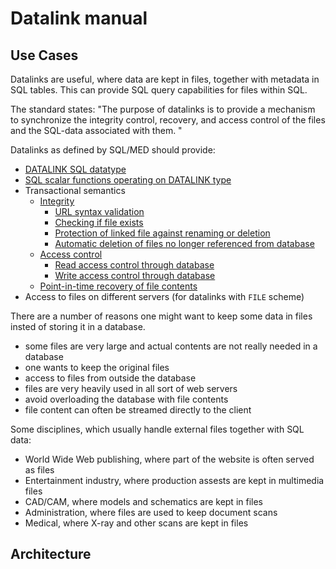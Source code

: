 Datalink manual
===============

Use Cases
---------

Datalinks are useful, where data are kept in files, together with metadata in SQL tables.
This can provide SQL query capabilities for files within SQL.

The standard states: "The purpose of datalinks is to provide a mechanism to synchronize the 
integrity control, recovery, and access control of the files and the SQL-data associated with them. "

Datalinks as defined by SQL/MED should provide:

- [DATALINK SQL datatype](type.md)
- [SQL scalar functions operating on DATALINK type](functions.md)
- Transactional semantics
  - [Integrity](integrity.md)
    - [URL syntax validation](type.md)
    - [Checking if file exists](integrity.md)
    - [Protection of linked file against renaming or deletion](access.md)
    - [Automatic deletion of files no longer referenced from database](recovery.md)
  - [Access control](access.md)
    - [Read access control through database](access.md)
    - [Write access control through database](access.md)
  - [Point-in-time recovery of file contents](recovery.md)
- Access to files on different servers (for datalinks with `FILE` scheme)

There are a number of reasons one might want to keep some data in files insted of storing it in a database.

- some files are very large and actual contents are not really needed in a database
- one wants to keep the original files
- access to files from outside the database
- files are very heavily used in all sort of web servers
- avoid overloading the database with file contents
- file content can often be streamed directly to the client

Some disciplines, which usually handle external files together with SQL data:

- World Wide Web publishing, where part of the website is often served as files
- Entertainment industry, where production assests are kept in multimedia files
- CAD/CAM, where models and schematics are kept in files
- Administration, where files are used to keep document scans
- Medical, where X-ray and other scans are kept in files

Architecture
------------
